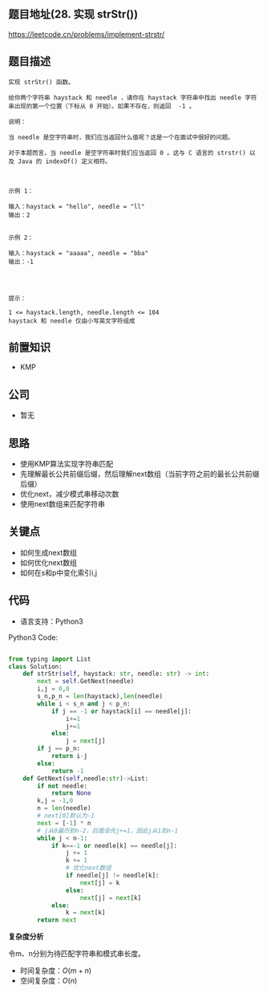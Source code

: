 ## 题目地址(28. 实现 strStr())

https://leetcode.cn/problems/implement-strstr/

## 题目描述

```
实现 strStr() 函数。

给你两个字符串 haystack 和 needle ，请你在 haystack 字符串中找出 needle 字符串出现的第一个位置（下标从 0 开始）。如果不存在，则返回  -1 。

说明：

当 needle 是空字符串时，我们应当返回什么值呢？这是一个在面试中很好的问题。

对于本题而言，当 needle 是空字符串时我们应当返回 0 。这与 C 语言的 strstr() 以及 Java 的 indexOf() 定义相符。

 

示例 1：

输入：haystack = "hello", needle = "ll"
输出：2


示例 2：

输入：haystack = "aaaaa", needle = "bba"
输出：-1


 

提示：

1 <= haystack.length, needle.length <= 104
haystack 和 needle 仅由小写英文字符组成
```

## 前置知识

- KMP

## 公司

- 暂无

## 思路
- 使用KMP算法实现字符串匹配
- 先理解最长公共前缀后缀，然后理解next数组（当前字符之前的最长公共前缀后缀）
- 优化next，减少模式串移动次数
- 使用next数组来匹配字符串
## 关键点

-  如何生成next数组
-  如何优化next数组
-  如何在s和p中变化索引i,j

## 代码

- 语言支持：Python3

Python3 Code:

```python

from typing import List 
class Solution:
    def strStr(self, haystack: str, needle: str) -> int:
        next = self.GetNext(needle)
        i,j = 0,0
        s_n,p_n = len(haystack),len(needle)
        while i < s_n and j < p_n:
            if j == -1 or haystack[i] == needle[j]:
                i+=1
                j+=1
            else:
                j = next[j]
        if j == p_n:
            return i-j 
        else:
            return -1
    def GetNext(self,needle:str)->List:
        if not needle:
            return None
        k,j = -1,0
        n = len(needle)
        # next[0]默认为-1
        next = [-1] * n
        # j从0遍历到n-2，后面会先j+=1，因此j从1到n-1
        while j < n-1:
            if k==-1 or needle[k] == needle[j]:
                j += 1
                k += 1
                # 优化next数组 
                if needle[j] != needle[k]:
                    next[j] = k
                else: 
                    next[j] = next[k]
            else:
                k = next[k]
        return next
```


**复杂度分析**

令m、n分别为待匹配字符串和模式串长度。

- 时间复杂度：$O(m+n)$
- 空间复杂度：$O(n)$
